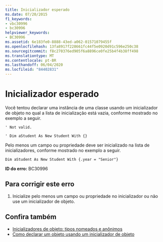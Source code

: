```yaml
---
title: Inicializador esperado
ms.date: 07/20/2015
f1_keywords:
- vbc30996
- bc30996
helpviewer_keywords:
- BC30996
ms.assetid: 6e183fe0-8888-43ed-a062-01571079455f
ms.openlocfilehash: 13fa8917f228661fc44f5e0920d91c596e250c38
ms.sourcegitcommit: f8c270376ed905f6a8896ce0fe25b4f4b38ff498
ms.translationtype: MT
ms.contentlocale: pt-BR
ms.lasthandoff: 06/04/2020
ms.locfileid: "84402831"
---
```

# <a name="initializer-expected"></a>Inicializador esperado
Você tentou declarar uma instância de uma classe usando um inicializador de objeto no qual a lista de inicialização está vazia, conforme mostrado no exemplo a seguir.  
  
 `' Not valid.`  
  
 `' Dim aStudent As New Student With {}`  
  
 Pelo menos um campo ou propriedade deve ser inicializado na lista de inicializadores, conforme mostrado no exemplo a seguir.  
  
 `Dim aStudent As New Student With {.year = "Senior"}`  
  
 **ID do erro:** BC30996  
  
## <a name="to-correct-this-error"></a>Para corrigir este erro  
  
1. Inicialize pelo menos um campo ou propriedade no inicializador ou não use um inicializador de objeto.  
  
## <a name="see-also"></a>Confira também

- [Inicializadores de objeto: tipos nomeados e anônimos](../../programming-guide/language-features/objects-and-classes/object-initializers-named-and-anonymous-types.md)
- [Como declarar um objeto usando um inicializador de objeto](../../programming-guide/language-features/objects-and-classes/how-to-declare-an-object-by-using-an-object-initializer.md)
